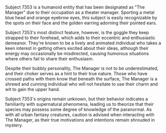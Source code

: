 Subject 7353 is a humanoid entity that has been designated as "The Manager" due to their occupation as a theater manager. Sporting a metal blue head and orange eyebrow eyes, this subject is easily recognizable by the spots on their face and the golden earring adorning their pointed ears. 

Subject 7353's most distinct feature, however, is the goggle they keep strapped to their forehead, which adds to their eccentric and enthusiastic demeanor. They're known to be a lively and animated individual who takes a keen interest in getting others excited about their ideas, although their energy may occasionally be misdirected, causing humorous situations where others fail to share their enthusiasm.

Despite their bubbly personality, The Manager is not to be underestimated, and their choker serves as a hint to their true nature. Those who have crossed paths with them know that beneath the surface, The Manager is a shrewd and cunning individual who will not hesitate to use their charm and wit to gain the upper hand.

Subject 7353's origins remain unknown, but their behavior indicates a familiarity with supernatural phenomena, leading us to theorize that their species may possess some degree of knowledge of the paranormal. As with all urban fantasy creatures, caution is advised when interacting with The Manager, as their true motivations and intentions remain shrouded in mystery.